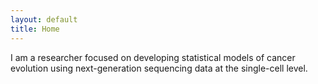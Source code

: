 ```yaml
---
layout: default
title: Home
---
```


I am a researcher focused on developing statistical models of cancer evolution using next-generation sequencing data at the single-cell level.
